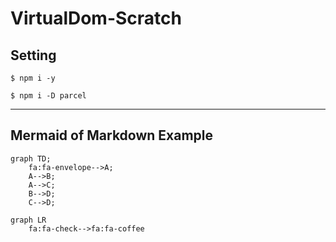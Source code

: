 # VirtualDom-Scratch

## Setting

```
$ npm i -y

$ npm i -D parcel
```

---

## Mermaid of Markdown Example

<i class="far fa-envelope"></i>

```mermaid
graph TD;
    fa:fa-envelope-->A;
    A-->B;
    A-->C;
    B-->D;
    C-->D;
```

```mermaid
graph LR
    fa:fa-check-->fa:fa-coffee
```
